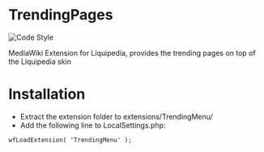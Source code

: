 # TrendingPages
![Code Style](https://github.com/Liquipedia/TrendingMenu/workflows/Code%20Style/badge.svg)

MediaWiki Extension for Liquipedia, provides the trending pages on top of the Liquipedia skin

# Installation
* Extract the extension folder to extensions/TrendingMenu/
* Add the following line to LocalSettings.php:

```
wfLoadExtension( 'TrendingMenu' );
```
